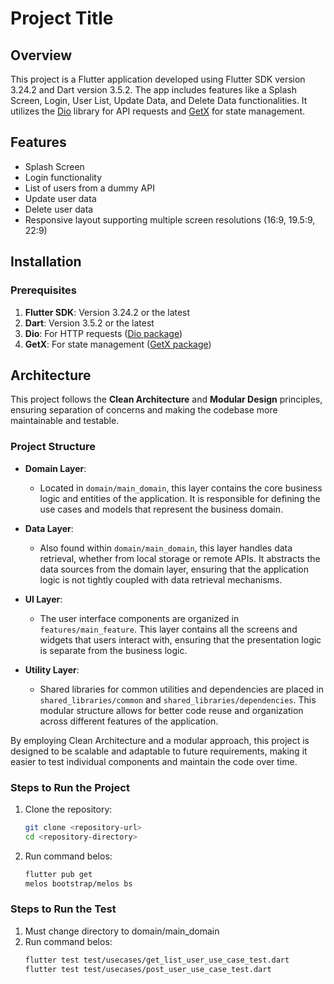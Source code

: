 # Project Title

## Overview

This project is a Flutter application developed using Flutter SDK version 3.24.2 and Dart version 3.5.2. The app includes features like a Splash Screen, Login, User List, Update Data, and Delete Data functionalities. It utilizes the [Dio](https://pub.dev/packages/dio) library for API requests and [GetX](https://pub.dev/packages/get) for state management.

## Features

- Splash Screen
- Login functionality
- List of users from a dummy API
- Update user data
- Delete user data
- Responsive layout supporting multiple screen resolutions (16:9, 19.5:9, 22:9)

## Installation

### Prerequisites

1. **Flutter SDK**: Version 3.24.2 or the latest
2. **Dart**: Version 3.5.2 or the latest
3. **Dio**: For HTTP requests ([Dio package](https://pub.dev/packages/dio))
4. **GetX**: For state management ([GetX package](https://pub.dev/packages/get))

## Architecture

This project follows the **Clean Architecture** and **Modular Design** principles, ensuring separation of concerns and making the codebase more maintainable and testable.

### Project Structure

- **Domain Layer**: 
  - Located in `domain/main_domain`, this layer contains the core business logic and entities of the application. It is responsible for defining the use cases and models that represent the business domain.
  
- **Data Layer**: 
  - Also found within `domain/main_domain`, this layer handles data retrieval, whether from local storage or remote APIs. It abstracts the data sources from the domain layer, ensuring that the application logic is not tightly coupled with data retrieval mechanisms.

- **UI Layer**:
  - The user interface components are organized in `features/main_feature`. This layer contains all the screens and widgets that users interact with, ensuring that the presentation logic is separate from the business logic.

- **Utility Layer**:
  - Shared libraries for common utilities and dependencies are placed in `shared_libraries/common` and `shared_libraries/dependencies`. This modular structure allows for better code reuse and organization across different features of the application.

By employing Clean Architecture and a modular approach, this project is designed to be scalable and adaptable to future requirements, making it easier to test individual components and maintain the code over time.

### Steps to Run the Project

1. Clone the repository:
   ```bash
   git clone <repository-url>
   cd <repository-directory>
2. Run command belos:
   ```bash
   flutter pub get
   melos bootstrap/melos bs

### Steps to Run the Test
1. Must change directory to domain/main_domain
2. Run command belos:
   ```bash
   flutter test test/usecases/get_list_user_use_case_test.dart
   flutter test test/usecases/post_user_use_case_test.dart

